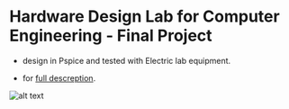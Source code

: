 # Hardware Design Lab for Computer Engineering - Final Project

* design in Pspice and tested with Electric lab equipment.

* for  <a href="https://github.com/MaorAssayag/Digital-Computer-Structure-projects/blob/master/Communication%20Terminal%20Application/%D7%93%D7%95%D7%97%20%D7%9E%D7%A1%D7%9B%D7%9D%20-%20%D7%A4%D7%A8%D7%95%D7%99%D7%A7%D7%98%20%D7%AA%D7%A7%D7%A9%D7%95%D7%A8%D7%AA.pdf">full descreption</a>.

![alt text](https://github.com/MaorAssayag/Digital-Computer-Structure-projects/blob/master/Communication%20Terminal%20Application/png1.PNG)
